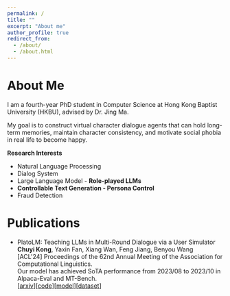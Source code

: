 ```yaml
---
permalink: /
title: ""
excerpt: "About me"
author_profile: true
redirect_from: 
  - /about/
  - /about.html
---
```


About Me
======
I am a fourth-year PhD student in Computer Science at Hong Kong Baptist University (HKBU), advised by Dr. Jing Ma.

My goal is to construct virtual character dialogue agents that can hold long-term memories, maintain character consistency, and motivate social phobia in real life to become happy. 


**Research Interests**
- Natural Language Processing
- Dialog System
- Large Language Model - **Role-played LLMs**
- **Controllable Text Generation - Persona Control**
- Fraud Detection

Publications
======
+ PlatoLM: Teaching LLMs in Multi-Round Dialogue via a User Simulator  
  **Chuyi Kong**, Yaxin Fan, Xiang Wan, Feng Jiang, Benyou Wang  
  [ACL'24] Proceedings of the 62nd Annual Meeting of the Association for Computational Linguistics.  
  Our model has achieved SoTA performance from 2023/08 to 2023/10 in Alpaca-Eval and MT-Bench.  
  [[arxiv](https://arxiv.org/abs/2308.11534v5)][[code](https://github.com/FreedomIntelligence/PlatoLM)][[model](https://huggingface.co/FreedomIntelligence/PlatoLM-7B)][[dataset](https://huggingface.co/datasets/FreedomIntelligence/SocraticChat)]
